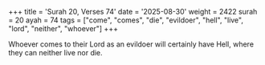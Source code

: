 +++
title = 'Surah 20, Verses 74'
date = '2025-08-30'
weight = 2422
surah = 20
ayah = 74
tags = ["come", "comes", "die", "evildoer", "hell", "live", "lord", "neither", "whoever"]
+++

Whoever comes to their Lord as an evildoer will certainly have Hell, where they can neither live nor die.